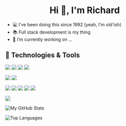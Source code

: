 <h1 align="center">Hi 👋, I'm Richard</h1>
  
- 💻 I've been doing this since 1992 (yeah, I'm old'ish)
- 📚 Full stack development is my thing
- 🔭 I’m currently working on ...
  
  
## 🔧 Technologies & Tools
![](https://img.shields.io/badge/Editor-Visual_Studio-purple?style=for-the-badge)
![](https://img.shields.io/badge/Editor-Visual_Studio_Code-cornflowerblue?style=for-the-badge)
![](https://img.shields.io/badge/API-Postman-orange?style=for-the-badge)
![](https://img.shields.io/badge/Shell-PowerShell-steelblue?style=for-the-badge)

![](https://img.shields.io/badge/Vector_Designer-Affinity_Designer_2-cornflowerblue?style=for-the-badge)
![](https://img.shields.io/badge/Image_Editor-Affinity_Photo_2-purple?style=for-the-badge)

![](https://img.shields.io/badge/Code-C%23-cornflowerblue?style=for-the-badge)
![](https://img.shields.io/badge/Code-Angular-crimson?style=for-the-badge)
![](https://img.shields.io/badge/Code-HTML-red?style=for-the-badge)
![](https://img.shields.io/badge/Code-CSS-cornflowerblue?style=for-the-badge)
![](https://img.shields.io/badge/Code-Javascript-orange?style=for-the-badge)

![](https://img.shields.io/badge/Cloud-Azure-cornflowerblue?style=for-the-badge)

![My GitHub Stats](https://github-readme-stats.vercel.app/api?username=Glock113&show_icons=true&theme=github_dark_dimmed)

![Top Languages](https://github-readme-stats.vercel.app/api/top-langs/?username=Glock113&show_icons=true&theme=github_dark_dimmed)

<!--
**Glock113/Glock113** is a ✨ _special_ ✨ repository because its `README.md` (this file) appears on your GitHub profile.

Here are some ideas to get you started:

- 🔭 I’m currently working on ...
- 🌱 I’m currently learning ...
- 👯 I’m looking to collaborate on ...
- 🤔 I’m looking for help with ...
- 💬 Ask me about ...
- 📫 How to reach me: ...
- 😄 Pronouns: ...
- ⚡ Fun fact: ...
-->
